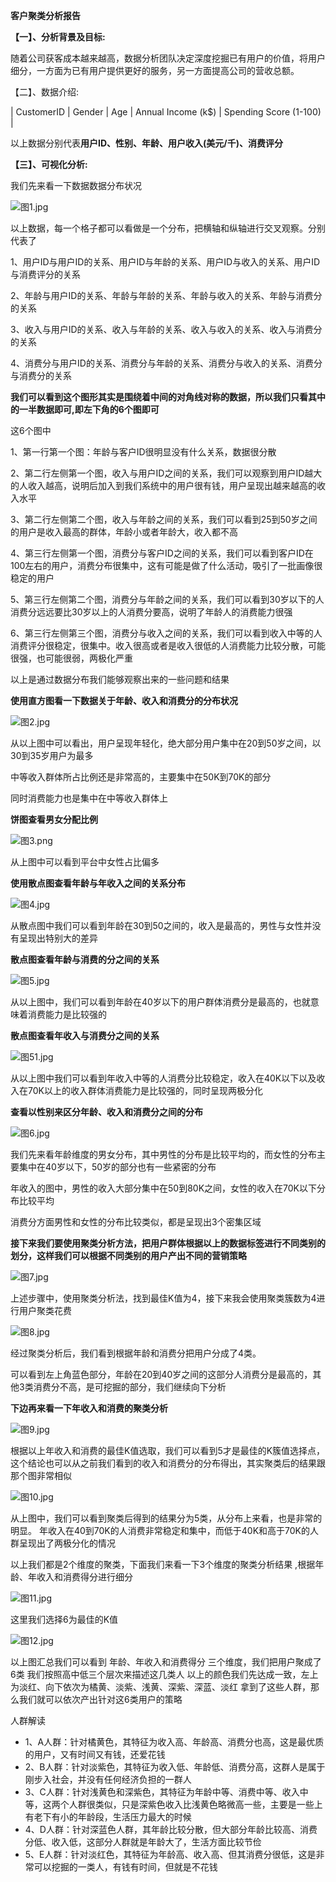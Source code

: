 **客户聚类分析报告**

**【一】、分析背景及目标:**

随着公司获客成本越来越高，数据分析团队决定深度挖掘已有用户的价值，将用户细分，一方面为已有用户提供更好的服务，另一方面提高公司的营收总额。

【二】、数据介绍:

| CustomerID | Gender | Age  | Annual Income (k$) | Spending Score (1-100) |


以上数据分别代表**用户ID、性别、年龄、用户收入(美元/千)、消费评分**

**【三】、可视化分析:**

我们先来看一下数据数据分布状况

![图1.jpg](https://i.loli.net/2021/03/24/8LHegmuptrlawJU.png)



以上数据，每一个格子都可以看做是一个分布，把横轴和纵轴进行交叉观察。分别代表了

1、用户ID与用户ID的关系、用户ID与年龄的关系、用户ID与收入的关系、用户ID与消费评分的关系

2、年龄与用户ID的关系、年龄与年龄的关系、年龄与收入的关系、年龄与消费分的关系

3、收入与用户ID的关系、收入与年龄的关系、收入与收入的关系、收入与消费分的关系

4、消费分与用户ID的关系、消费分与年龄的关系、消费分与收入的关系、消费分与消费分的关系

**我们可以看到这个图形其实是围绕着中间的对角线对称的数据，所以我们只看其中的一半数据即可,即左下角的6个图即可**

这6个图中

1、第一行第一个图：年龄与客户ID很明显没有什么关系，数据很分散

2、第二行左侧第一个图，收入与用户ID之间的关系，我们可以观察到用户ID越大的人收入越高，说明后加入到我们系统中的用户很有钱，用户呈现出越来越高的收入水平

3、第二行左侧第二个图，收入与年龄之间的关系，我们可以看到25到50岁之间的用户是收入最高的群体，年龄小或者年龄大，收入都不高

4、第三行左侧第一个图，消费分与客户ID之间的关系，我们可以看到客户ID在100左右的用户，消费分布很集中，这有可能是做了什么活动，吸引了一批画像很稳定的用户

5、第三行左侧第二个图，消费分与年龄之间的关系，我们可以看到30岁以下的人消费分远远要比30岁以上的人消费分要高，说明了年龄人的消费能力很强

6、第三行左侧第三个图，消费分与收入之间的关系，我们可以看到收入中等的人消费评分很稳定，很集中。收入很高或者是收入很低的人消费能力比较分散，可能很强，也可能很弱，两极化严重

以上是通过数据分布我们能够观察出来的一些问题和结果



**使用直方图看一下数据关于年龄、收入和消费分的分布状况**

![图2.jpg](https://i.loli.net/2021/03/24/wglFUJrv7AaCxVZ.jpg)



从以上图中可以看出，用户呈现年轻化，绝大部分用户集中在20到50岁之间，以30到35岁用户为最多

中等收入群体所占比例还是非常高的，主要集中在50K到70K的部分

同时消费能力也是集中在中等收入群体上





**饼图查看男女分配比例**

![图3.png](https://i.loli.net/2021/03/24/JYBTL9OxUgo7dvA.png)

从上图中可以看到平台中女性占比偏多

**使用散点图查看年龄与年收入之间的关系分布**

![图4.jpg](https://i.loli.net/2021/03/24/lQDy4jb1Nhxi5td.jpg)

从散点图中我们可以看到年龄在30到50之间的，收入是最高的，男性与女性并没有呈现出特别大的差异

**散点图查看年龄与消费的分之间的关系**

![图5.jpg](https://i.loli.net/2021/03/24/3sWMd1fntZNXPl4.jpg)

从以上图中，我们可以看到年龄在40岁以下的用户群体消费分是最高的，也就意味着消费能力是比较强的

**散点图查看年收入与消费分之间的关系**

![图51.jpg](https://i.loli.net/2021/03/24/9po6RhMZbvHjyVm.jpg)

从以上图中我们可以看到年收入中等的人消费分比较稳定，收入在40K以下以及收入在70K以上的收入群体消费能力是比较强的，同时呈现两极分化

**查看以性别来区分年龄、收入和消费分之间的分布**

![图6.jpg](https://i.loli.net/2021/03/24/3DSUy9EVNuaRBmG.jpg)



我们先来看年龄维度的男女分布，其中男性的分布是比较平均的，而女性的分布主要集中在40岁以下，50岁的部分也有一些紧密的分布

年收入的图中，男性的收入大部分集中在50到80K之间，女性的收入在70K以下分布比较平均

消费分方面男性和女性的分布比较类似，都是呈现出3个密集区域



**接下来我们要使用聚类分析方法，把用户群体根据以上的数据标签进行不同类别的划分，这样我们可以根据不同类别的用户产出不同的营销策略**

![图7.jpg](https://i.loli.net/2021/03/24/8zLyEXcwKa9pAZN.jpg)

上述步骤中，使用聚类分析法，找到最佳K值为4，接下来我会使用聚类簇数为4进行用户聚类花费

![图8.jpg](https://i.loli.net/2021/03/24/u397vM2oZ4dtR5Y.jpg)



经过聚类分析后，我们看到根据年龄和消费分把用户分成了4类。

可以看到左上角蓝色部分，年龄在20到40岁之间的这部分人消费分是最高的，其他3类消费分不高，是可挖掘的部分，我们继续向下分析



**下边再来看一下年收入和消费的聚类分析**

![图9.jpg](https://i.loli.net/2021/03/24/SEbvTV6o29cNiFg.jpg)

根据以上年收入和消费的最佳K值选取，我们可以看到5才是最佳的K簇值选择点，这个结论也可以从之前我们看到的收入和消费分的分布得出，其实聚类后的结果跟那个图非常相似

![图10.jpg](https://i.loli.net/2021/03/24/8WktBYbH1AwT62l.jpg)

从上图中，我们可以看到聚类后得到的结果分为5类，从分布上来看，也是非常的明显。
年收入在40到70K的人消费非常稳定和集中，而低于40K和高于70K的人群呈现出了两极分化的情况

以上我们都是2个维度的聚类，下面我们来看一下3个维度的聚类分析结果 ,根据年龄、年收入和消费得分进行细分

![图11.jpg](https://i.loli.net/2021/03/24/ZpxsMEVbciFCDU9.jpg)

这里我们选择6为最佳的K值

![图12.jpg](https://i.loli.net/2021/03/24/kL6Frbaltdx2TWY.png)

以上图汇总我们可以看到 年龄、年收入和消费得分 三个维度，我们把用户聚成了6类
我们按照高中低三个层次来描述这几类人
以上的颜色我们先达成一致，左上为淡红、向下依次为橘黄、淡紫、浅黄、深紫、深蓝、淡红
拿到了这些人群，那么我们就可以依次产出针对这6类用户的策略

人群解读

* 1、A人群：针对橘黄色，其特征为收入高、年龄高、消费分也高，这是最优质的用户，又有时间又有钱，还爱花钱
* 2、B人群：针对淡紫色，其特征为收入低、年龄低、消费分高，这群人是属于刚步入社会，并没有任何经济负担的一群人
* 3、C人群：针对浅黄色和深紫色，其特征为年龄中等、消费中等、收入中等，这两个人群很类似，只是深紫色收入比浅黄色略微高一些，主要是一些上有老下有小的年龄段，生活压力最大的时候
* 4、D人群：针对深蓝色人群，其年龄比较分散，但大部分年龄比较高、消费分低、收入低，这部分人群就是年龄大了，生活方面比较节俭
* 5、E人群：针对淡红色，其特征为年龄高、收入高、但其消费分很低，这是非常可以挖掘的一类人，有钱有时间，但就是不花钱
